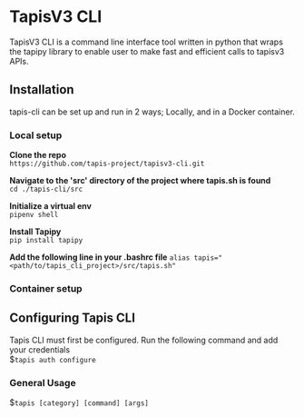 # TapisV3 CLI

TapisV3 CLI is a command line interface tool written in python that wraps the tapipy library to enable user to make fast and efficient calls to tapisv3 APIs.

## Installation
tapis-cli can be set up and run in 2 ways; Locally, and in a Docker container.

### Local setup
**Clone the repo**\
`https://github.com/tapis-project/tapisv3-cli.git`

**Navigate to the 'src' directory of the project where tapis.sh is found**\
`cd ./tapis-cli/src`

**Initialize a virtual env**\
`pipenv shell`

**Install Tapipy**\
`pip install tapipy`

**Add the following line in your .bashrc file**
`alias tapis="<path/to/tapis_cli_project>/src/tapis.sh"`

### Container setup

## Configuring Tapis CLI
Tapis CLI must first be configured. Run the following command and add your credentials\
$`tapis auth configure`

### General Usage
$`tapis [category] [command] [args]`

